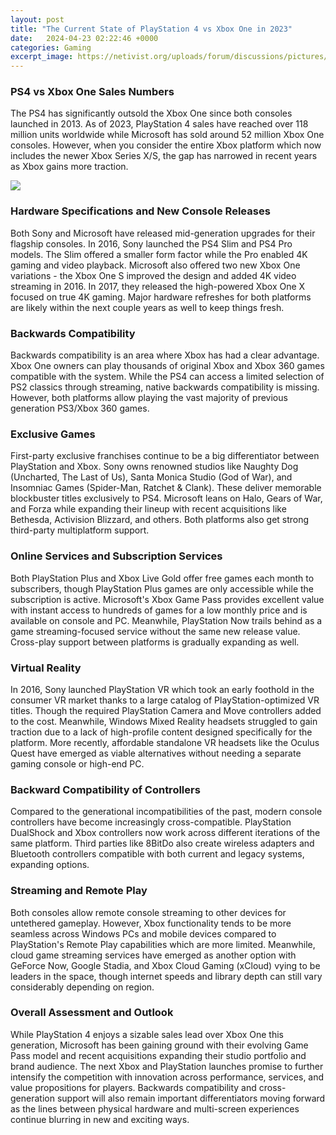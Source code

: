 ```yaml
---
layout: post
title: "The Current State of PlayStation 4 vs Xbox One in 2023"
date:   2024-04-23 02:22:46 +0000
categories: Gaming
excerpt_image: https://netivist.org/uploads/forum/discussions/pictures/5390b1c155f4f511580a83b3/playstation-4-vs-xbox-one.jpg
---
```


### PS4 vs Xbox One Sales Numbers
The PS4 has significantly outsold the Xbox One since both consoles launched in 2013. As of 2023, PlayStation 4 sales have reached over 118 million units worldwide while Microsoft has sold around 52 million Xbox One consoles. However, when you consider the entire Xbox platform which now includes the newer Xbox Series X/S, the gap has narrowed in recent years as Xbox gains more traction.

![](https://netivist.org/uploads/forum/discussions/pictures/5390b1c155f4f511580a83b3/playstation-4-vs-xbox-one.jpg)
### Hardware Specifications and New Console Releases 
Both Sony and Microsoft have released mid-generation upgrades for their flagship consoles. In 2016, Sony launched the PS4 Slim and PS4 Pro models. The Slim offered a smaller form factor while the Pro enabled 4K gaming and video playback. Microsoft also offered two new Xbox One variations - the Xbox One S improved the design and added 4K video streaming in 2016. In 2017, they released the high-powered Xbox One X focused on true 4K gaming. Major hardware refreshes for both platforms are likely within the next couple years as well to keep things fresh.
### Backwards Compatibility
Backwards compatibility is an area where Xbox has had a clear advantage. Xbox One owners can play thousands of original Xbox and Xbox 360 games compatible with the system. While the PS4 can access a limited selection of PS2 classics through streaming, native backwards compatibility is missing. However, both platforms allow playing the vast majority of previous generation PS3/Xbox 360 games.
### Exclusive Games
First-party exclusive franchises continue to be a big differentiator between PlayStation and Xbox. Sony owns renowned studios like Naughty Dog (Uncharted, The Last of Us), Santa Monica Studio (God of War), and Insomniac Games (Spider-Man, Ratchet & Clank). These deliver memorable blockbuster titles exclusively to PS4. Microsoft leans on Halo, Gears of War, and Forza while expanding their lineup with recent acquisitions like Bethesda, Activision Blizzard, and others. Both platforms also get strong third-party multiplatform support.
### Online Services and Subscription Services
Both PlayStation Plus and Xbox Live Gold offer free games each month to subscribers, though PlayStation Plus games are only accessible while the subscription is active. Microsoft's Xbox Game Pass provides excellent value with instant access to hundreds of games for a low monthly price and is available on console and PC. Meanwhile, PlayStation Now trails behind as a game streaming-focused service without the same new release value. Cross-play support between platforms is gradually expanding as well.
### Virtual Reality
In 2016, Sony launched PlayStation VR which took an early foothold in the consumer VR market thanks to a large catalog of PlayStation-optimized VR titles. Though the required PlayStation Camera and Move controllers added to the cost. Meanwhile, Windows Mixed Reality headsets struggled to gain traction due to a lack of high-profile content designed specifically for the platform. More recently, affordable standalone VR headsets like the Oculus Quest have emerged as viable alternatives without needing a separate gaming console or high-end PC.
### Backward Compatibility of Controllers
Compared to the generational incompatibilities of the past, modern console controllers have become increasingly cross-compatible. PlayStation DualShock and Xbox controllers now work across different iterations of the same platform. Third parties like 8BitDo also create wireless adapters and Bluetooth controllers compatible with both current and legacy systems, expanding options.
### Streaming and Remote Play
Both consoles allow remote console streaming to other devices for untethered gameplay. However, Xbox functionality tends to be more seamless across Windows PCs and mobile devices compared to PlayStation's Remote Play capabilities which are more limited. Meanwhile, cloud game streaming services have emerged as another option with GeForce Now, Google Stadia, and Xbox Cloud Gaming (xCloud) vying to be leaders in the space, though internet speeds and library depth can still vary considerably depending on region.
### Overall Assessment and Outlook
While PlayStation 4 enjoys a sizable sales lead over Xbox One this generation, Microsoft has been gaining ground with their evolving Game Pass model and recent acquisitions expanding their studio portfolio and brand audience. The next Xbox and PlayStation launches promise to further intensify the competition with innovation across performance, services, and value propositions for players. Backwards compatibility and cross-generation support will also remain important differentiators moving forward as the lines between physical hardware and multi-screen experiences continue blurring in new and exciting ways.